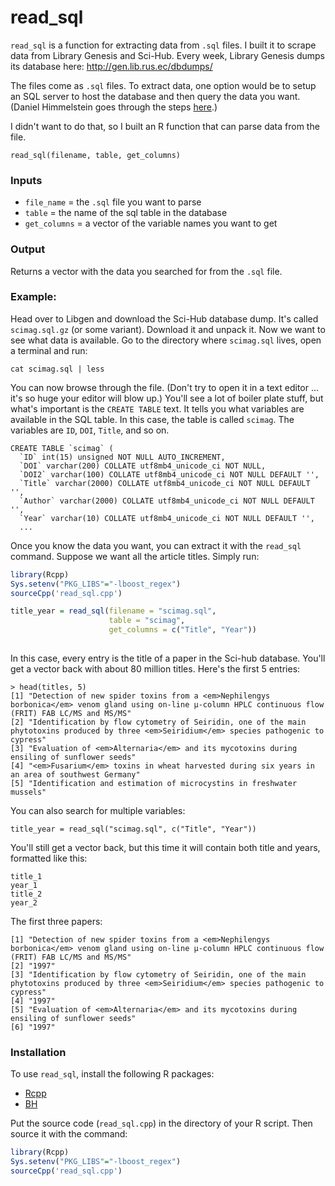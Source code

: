 # read_sql

`read_sql` is a function for extracting data from `.sql` files. I built it to scrape data from Library Genesis and Sci-Hub. Every week, Library Genesis dumps its database here: http://gen.lib.rus.ec/dbdumps/

The files come as `.sql` files. To extract data, one option would be to setup an SQL server to host the database and then query the data you want. 
(Daniel Himmelstein goes through the steps [here](https://github.com/greenelab/scihub/tree/b8e257a24375f3151619f42d4cd56e7e4fa21d1c/download/libgen).)

I didn't want to do that, so I built an R function that can parse data from the file. 


``` 
read_sql(filename, table, get_columns)
```

### Inputs

* `file_name` = the `.sql` file you want to parse
* `table` = the name of the sql table in the database
* `get_columns` =  a vector of the variable names you want to get


### Output

Returns a vector with the data you searched for from the `.sql` file.



### Example:

Head over to Libgen and download the Sci-Hub database dump. It's called `scimag.sql.gz` (or some variant). Download it and unpack it. Now we want to see what data is available. Go to the directory where `scimag.sql` lives, open a terminal and run:

`cat scimag.sql | less`

You can now browse through the file. (Don't try to open it in a text editor ... it's so huge your editor will blow up.) You'll see a lot of boiler plate stuff, but what's important is the `CREATE TABLE` text. It tells you what variables are available in the SQL table. In this case, the table is called `scimag`. The variables are `ID`, `DOI`, `Title`, and so on. 


```
CREATE TABLE `scimag` (
  `ID` int(15) unsigned NOT NULL AUTO_INCREMENT,
  `DOI` varchar(200) COLLATE utf8mb4_unicode_ci NOT NULL,
  `DOI2` varchar(100) COLLATE utf8mb4_unicode_ci NOT NULL DEFAULT '',
  `Title` varchar(2000) COLLATE utf8mb4_unicode_ci NOT NULL DEFAULT '',
  `Author` varchar(2000) COLLATE utf8mb4_unicode_ci NOT NULL DEFAULT '',
  `Year` varchar(10) COLLATE utf8mb4_unicode_ci NOT NULL DEFAULT '',
  ...
```

Once you know the data you want, you can extract it with the `read_sql` command. Suppose we want all the article titles. Simply run:


```R
library(Rcpp)
Sys.setenv("PKG_LIBS"="-lboost_regex")
sourceCpp('read_sql.cpp')

title_year = read_sql(filename = "scimag.sql", 
                      table = "scimag",
                      get_columns = c("Title", "Year"))
              
```

In this case, every entry is the title of a paper in the Sci-hub database. You'll get a vector back with about 80 million titles. Here's the first 5 entries:

```
> head(titles, 5)
[1] "Detection of new spider toxins from a <em>Nephilengys borbonica</em> venom gland using on-line μ-column HPLC continuous flow (FRIT) FAB LC/MS and MS/MS"
[2] "Identification by flow cytometry of Seiridin, one of the main phytotoxins produced by three <em>Seiridium</em> species pathogenic to cypress"           
[3] "Evaluation of <em>Alternaria</em> and its mycotoxins during ensiling of sunflower seeds"                                                                
[4] "<em>Fusarium</em> toxins in wheat harvested during six years in an area of southwest Germany"                                                           
[5] "Identification and estimation of microcystins in freshwater mussels" 
```

You can also search for multiple variables:

```
title_year = read_sql("scimag.sql", c("Title", "Year"))
```

You'll still get a vector back, but this time it will contain both title and years, formatted like this:

```
title_1
year_1
title_2
year_2
```

The first three papers:

```
[1] "Detection of new spider toxins from a <em>Nephilengys borbonica</em> venom gland using on-line μ-column HPLC continuous flow (FRIT) FAB LC/MS and MS/MS"
[2] "1997"                                                                                                                                                   
[3] "Identification by flow cytometry of Seiridin, one of the main phytotoxins produced by three <em>Seiridium</em> species pathogenic to cypress"           
[4] "1997"                                                                                                                                                   
[5] "Evaluation of <em>Alternaria</em> and its mycotoxins during ensiling of sunflower seeds"                                                                
[6] "1997" 

```


### Installation

To use `read_sql`, install the following R packages:
 * [Rcpp](https://cran.r-project.org/web/packages/Rcpp/index.html) 
 * [BH](https://cran.r-project.org/web/packages/BH/index.html) 
 

Put the source code (`read_sql.cpp`) in the directory of your R script. Then source it with the command:

```R
library(Rcpp)
Sys.setenv("PKG_LIBS"="-lboost_regex")
sourceCpp('read_sql.cpp')
```
